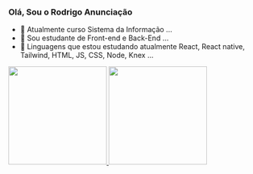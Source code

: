 ### Olá, Sou o Rodrigo Anunciação


- 🔭 Atualmente curso Sistema da Informação ...
- 🌱 Sou estudante de Front-end e Back-End ...
- 👯 Linguagens que estou estudando atualmente React, React native, Tailwind, HTML, JS, CSS, Node, Knex ...


<div style={} display:flex>
<a target="_blank" href="https://github.com/anunciaca0"/>
  <img height="195em" src="https://github-readme-stats.vercel.app/api?username=anunciaca0&show_icons=true&theme=dark#gh-dark-mode-only"/>
  <img height="195em"  src="https://github-readme-stats.vercel.app/api/top-langs/?username=anuraghazra&theme=dark&layout=donut"/>
</div>
